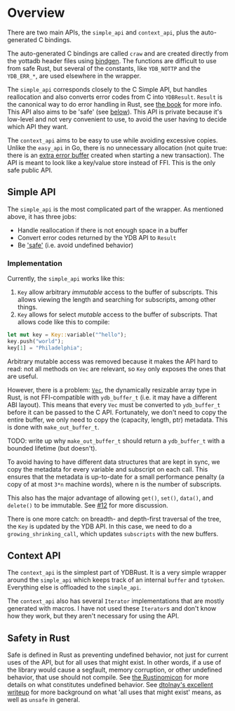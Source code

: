 <!--
Copyright (c) 2020-2021 YottaDB LLC and/or its subsidiaries.
All rights reserved.

      This source code contains the intellectual property
      of its copyright holder(s), and is made available
      under a license.  If you do not know the terms of
      the license, please stop and do not read further.
-->

# Overview

There are two main APIs, the `simple_api` and `context_api`, plus the auto-generated C bindings.

The auto-generated C bindings are called `craw` and are created directly from the yottadb header files using [bindgen].
The functions are difficult to use from safe Rust, but several of the constants,
like `YDB_NOTTP` and the `YDB_ERR_*`, are used elsewhere in the wrapper.

The `simple_api` corresponds closely to the C Simple API,
but handles reallocation and also converts error codes from C into `YDBResult`.
`Result` is the canonical way to do error handling in Rust,
see [the book][book-result] for more info.
This API also aims to be 'safe' (see [below](#safety-in-rust)).
This API is private because it's low-level and not very convenient to use,
to avoid the user having to decide which API they want.

The `context_api` aims to be easy to use while avoiding excessive copies.
Unlike the `easy_api` in Go, there is no unnecessary allocation
(not quite true: there is an [extra error buffer] created when
starting a new transaction).
The API is meant to look like a key/value store instead of FFI.
This is the only safe public API.

## Simple API

The `simple_api` is the most complicated part of the wrapper.
As mentioned above, it has three jobs:

- Handle reallocation if there is not enough space in a buffer
- Convert error codes returned by the YDB API to `Result`
- Be ['safe'](#safety-in-rust) (i.e. avoid undefined behavior)

### Implementation

Currently, the `simple_api` works like this:

1. `Key` allow arbitrary *immutable* access to the buffer of subscripts. This allows viewing the
  length and searching for subscripts, among other things.
2. `Key` allows for select *mutable* access to the buffer of subscripts.
  That allows code like this to compile:

```rust
let mut key = Key::variable("^hello");
key.push("world");
key[1] = "Philadelphia";
```

Arbitrary mutable access was removed because it makes the API hard to read: not all methods on
`Vec` are relevant, so `Key` only exposes the ones that are useful.

However, there is a problem:
[`Vec`], the dynamically resizable array type in Rust, is not FFI-compatible
with `ydb_buffer_t` (i.e. it may have a different ABI layout).
This means that every `Vec` must be converted to `ydb_buffer_t`
before it can be passed to the C API.
Fortunately, we don't need to copy the entire buffer, we only need to copy
the (capacity, length, ptr) metadata. This is done with `make_out_buffer_t`.

TODO: write up why `make_out_buffer_t` should return a `ydb_buffer_t` with a bounded lifetime (but doesn't).

To avoid having to have different data structures that are kept in sync,
we copy the metadata for every variable and subscript on each call.
This ensures that the metadata is up-to-date for a small performance penalty
(a copy of at most `3*n` machine words), where n is the number of subscripts.

This also has the major advantage of allowing `get()`, `set()`, `data()`,
and `delete()` to be immutable. See [#12] for more discussion.

There is one more catch: on breadth- and depth-first traversal of the tree,
the `Key` is updated by the YDB API. In this case, we need to do a
`growing_shrinking_call`, which updates `subscripts` with the new buffers.

## Context API

The `context_api` is the simplest part of YDBRust.
It is a very simple wrapper around the `simple_api` which
keeps track of an internal `buffer` and `tptoken`.
Everything else is offloaded to the `simple_api`.

The `context_api` also has several `Iterator` implementations that are
mostly generated with macros. I have not used these `Iterator`s and don't
know how they work, but they aren't necessary for using the API.

## Safety in Rust

Safe is defined in Rust as preventing undefined behavior,
not just for current uses of the API, but for all uses that might exist.
In other words, if a use of the library would cause a segfault,
memory corruption, or other undefined behavior, that use should not compile.
See [the Rustinomicon][undefined behavior] for more details on
what constitutes undefined behavior.
See [dtolnay's excellent writeup][dtolnay-soundness] for more background
on what 'all uses that might exist' means, as well as `unsafe` in general.

[bindgen]: https://rust-lang.github.io/rust-bindgen/
[book-result]: https://doc.rust-lang.org/book/ch09-02-recoverable-errors-with-result.html
[undefined behavior]: https://doc.rust-lang.org/nomicon/what-unsafe-does.html
[dtolnay-soundness]: https://docs.rs/dtolnay/0.0.7/dtolnay/macro._03__soundness_bugs.html#soundness
[extra error buffer]: https://gitlab.com/YottaDB/Lang/YDBRust/blob/ca8512d796e31c0bf43b789de10cdc322e0b3a7d/src/context_api/mod.rs#L149
[`Vec`]: https://doc.rust-lang.org/std/vec/struct.Vec.html
[#12]: https://gitlab.com/YottaDB/Lang/YDBRust/issues/12
